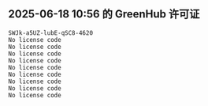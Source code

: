 ## 2025-06-18 10:56 的 GreenHub 许可证
```
SWJk-a5UZ-lubE-qSC8-4620
No license code
No license code
No license code
No license code
No license code
No license code
No license code
No license code
No license code
```
